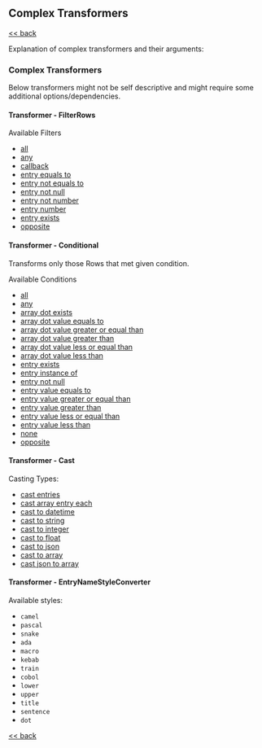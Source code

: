 ## Complex Transformers 

[<< back](../README.md)

Explanation of complex transformers and their arguments:

### Complex Transformers

Below transformers might not be self descriptive and might require some additional options/dependencies.

#### Transformer - FilterRows

Available Filters

- [all](../src/Flow/ETL/Transformer/Filter/Filter/All.php)
- [any](../src/Flow/ETL/Transformer/Filter/Filter/Any.php)
- [callback](../src/Flow/ETL/Transformer/Filter/Filter/Callback.php)
- [entry equals to](../src/Flow/ETL/Transformer/Filter/Filter/EntryEqualsTo.php)
- [entry not equals to](../src/Flow/ETL/Transformer/Filter/Filter/EntryNotEqualsTo.php)
- [entry not null](../src/Flow/ETL/Transformer/Filter/Filter/EntryNotNull.php)
- [entry not number](../src/Flow/ETL/Transformer/Filter/Filter/EntryNotNumber.php)
- [entry number](../src/Flow/ETL/Transformer/Filter/Filter/EntryNumber.php)
- [entry exists](../src/Flow/ETL/Transformer/Filter/Filter/EntryExists.php)
- [opposite](../src/Flow/ETL/Transformer/Filter/Filter/Opposite.php)

#### Transformer - Conditional

Transforms only those Rows that met given condition.

Available Conditions

- [all](../src/Flow/ETL/Transformer/Condition/All.php)
- [any](../src/Flow/ETL/Transformer/Condition/Any.php)
- [array dot exists](../src/Flow/ETL/Transformer/Condition/ArrayDotExists.php)
- [array dot value equals to](../src/Flow/ETL/Transformer/Condition/ArrayDotValueEqualsTo.php)
- [array dot value greater or equal than](../src/Flow/ETL/Transformer/Condition/ArrayDotValueGreaterOrEqualThan.php)
- [array dot value greater than](../src/Flow/ETL/Transformer/Condition/ArrayDotValueGreaterThan.php)
- [array dot value less or equal than](../src/Flow/ETL/Transformer/Condition/ArrayDotValueLessOrEqualThan.php)
- [array dot value less than](../src/Flow/ETL/Transformer/Condition/ArrayDotValueLessThan.php)
- [entry exists](../src/Flow/ETL/Transformer/Condition/EntryExists.php)
- [entry instance of](../src/Flow/ETL/Transformer/Condition/EntryInstanceOf.php)
- [entry not null](../src/Flow/ETL/Transformer/Condition/EntryNotNull.php)
- [entry value equals to](../src/Flow/ETL/Transformer/Condition/EntryValueEqualsTo.php)
- [entry value greater or equal than](../src/Flow/ETL/Transformer/Condition/EntryValueGreaterOrEqualThan.php)
- [entry value greater than](../src/Flow/ETL/Transformer/Condition/EntryValueGreaterThan.php)
- [entry value less or equal than](../src/Flow/ETL/Transformer/Condition/EntryValueLessOrEqualThan.php)
- [entry value less than](../src/Flow/ETL/Transformer/Condition/EntryValueLessThan.php)
- [none](../src/Flow/ETL/Transformer/Condition/None.php)
- [opposite](../src/Flow/ETL/Transformer/Condition/Opposite.php)


#### Transformer - Cast


Casting Types:

* [cast entries](../src/Flow/ETL/Transformer/Cast/CastEntries.php)
* [cast array entry each](../src/Flow/ETL/Transformer/Cast/CastArrayEntryEach.php)
* [cast to datetime](../src/Flow/ETL/Transformer/Cast/CastToDateTime.php)
* [cast to string](../src/Flow/ETL/Transformer/Cast/CastToString.php)
* [cast to integer](../src/Flow/ETL/Transformer/Cast/CastToInteger.php)
* [cast to float](../src/Flow/ETL/Transformer/Cast/CastToFloat.php)
* [cast to json](../src/Flow/ETL/Transformer/Cast/CastToJson.php)
* [cast to array](../src/Flow/ETL/Transformer/Cast/CastToArray.php)
* [cast json to array](../src/Flow/ETL/Transformer/Cast/CastJsonToArray.php)

#### Transformer - EntryNameStyleConverter

Available styles: 

* `camel`
* `pascal`
* `snake`
* `ada`
* `macro`
* `kebab`
* `train`
* `cobol`
* `lower`
* `upper`
* `title`
* `sentence`
* `dot`


[<< back](../README.md)

